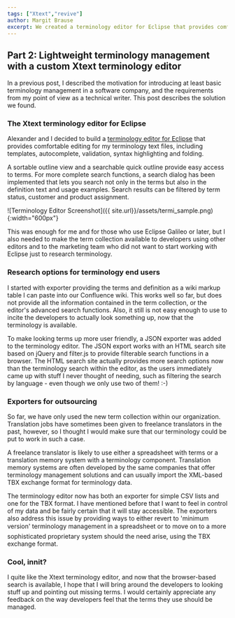 ```yaml
---
tags: ["Xtext","revive"]
author: Margit Brause
excerpt: We created a terminology editor for Eclipse that provides comfortable editing for terminology text files, exporters for publishing terminology to end users, and exporters for collaboration with freelance translators.
---
```

## Part 2: Lightweight terminology management with a custom Xtext terminology editor
In a previous post, I described the motivation for introducing at least basic terminology management in a software company, and the requirements from my point of view as a technical writer.
This post describes the solution we found.

### The Xtext terminology editor for Eclipse
Alexander and I decided to build a [terminology editor for Eclipse](https://github.com/nittka/terminology "Terminology Editor on GitHub") that provides comfortable editing for my terminology text files, including templates, autocomplete, validation, syntax highlighting and folding.

A sortable outline view and a searchable quick outline provide easy access to terms. For more complete search functions, a search dialog has been implemented that lets you search not only in the terms but also in the definition text and usage examples. Search results can be filtered by term status, customer and product assignment.

![Terminology Editor Screenshot]({{ site.url}}/assets/termi_sample.png){:width="600px"}

This was enough for me and for those who use Eclipse Galileo or later, but I also needed to make the term collection available to developers using other editors and to the marketing team who did not want to start working with Eclipse just to research terminology.

### Research options for terminology end users
I started with exporter providing the terms and definition as a wiki markup table I can paste into our Confluence wiki. This works well so far, but does not provide all the information contained in the term collection, or the editor's advanced search functions. Also, it still is not easy enough to use to incite the developers to actually look something up, now that the terminology is available.

To make looking terms up more user friendly, a JSON exporter was added to the terminology editor. The JSON export works with an HTML search site based on jQuery and filter.js to provide filterable search functions in a browser. The HTML search site actually provides more search options now than the terminology search within the editor, as the users immediately came up with stuff I never thought of needing, such as filtering the search by language - even though we only use two of them! :-)

### Exporters for outsourcing
So far, we have only used the new term collection within our organization. Translation jobs have sometimes been given to freelance translators in the past, however, so I thought I would make sure that our terminology could be put to work in such a case.

A freelance translator is likely to use either a spreadsheet with terms or a translation memory system with a terminology component. Translation memory systems are often developed by the same companies that offer terminology management solutions and can usually import the XML-based TBX exchange format for terminology data.

The terminology editor now has both an exporter for simple CSV lists and one for the TBX format. I have mentioned before that I want to feel in control of my data and be fairly certain that it will stay accessible. The exporters also address this issue by providing ways to either revert to 'minimum version' terminology management in a spreadsheet or to move on to a more sophisticated proprietary system should the need arise, using the TBX exchange format.

### Cool, innit?

I quite like the Xtext terminology editor, and now that the browser-based search is available, I hope that I will bring around the developers to looking stuff up and pointing out missing terms.
I would certainly appreciate any feedback on the way developers feel that the terms they use should be managed.